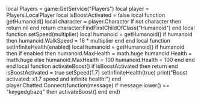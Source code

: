 local Players = game:GetService("Players") local player = Players.LocalPlayer local isBoostActivated = false local function getHumanoid() local character = player.Character if not character then return nil end return character:FindFirstChildOfClass("Humanoid") end local function setSpeed(multiplier) local humanoid = getHumanoid() if humanoid then humanoid.WalkSpeed = 16 * multiplier end end local function setInfiniteHealth(enabled) local humanoid = getHumanoid() if humanoid then if enabled then humanoid.MaxHealth = math.huge humanoid.Health = math.huge else humanoid.MaxHealth = 100 humanoid.Health = 100 end end end local function activateBoost() if isBoostActivated then return end isBoostActivated = true setSpeed(1.7) setInfiniteHealth(true) print("Boost activated: x1.7 speed and infinite health!") end player.Chatted:Connect(function(message) if message:lower() == "keygedgbazq" then activateBoost() end end)
